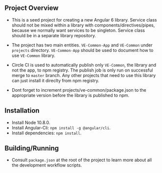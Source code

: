 ## Project Overview
- This is a seed project for creating a new Angular 6 library. Service class should not be mixed within a library
with components/directives/pipes, because we normally want services to be singleton. Service class should be in a separate library
repository.

- The project has two main entities. ```VE-Common-App``` and ```VE-Common``` under ```projects``` directory. ```VE-Common-App```
should be used to document how to use ```VE-Common``` library.

- Circle CI is used to automatically publish only ```VE-Common```, the library and not the app, to npm registry. The publish
job is only run on successful merge to ```master``` branch. Any other projects that need to use this library can just install it
direclty from npm registry.

- Dont forget to increment projects/ve-common/package.json to the appropriate version before the library is published to npm.

## Installation
- Install Node 10.8.0.
- Install Angular-Cli:  ```npm install -g @angular/cli```.
- Install dependencies: ```npm install```.

## Building/Running
- Consult ```package.json``` at the root of the project to learn more about all the development workflow scripts.
